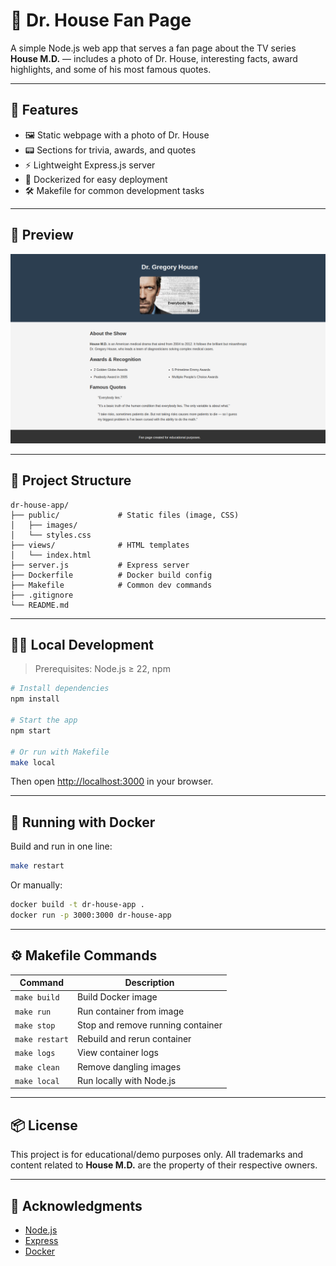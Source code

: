 # 🧠 Dr. House Fan Page

A simple Node.js web app that serves a fan page about the TV series **House M.D.** — includes a photo of Dr. House, interesting facts, award highlights, and some of his most famous quotes.

---

## 🚀 Features

* 🖼️ Static webpage with a photo of Dr. House
* 📟 Sections for trivia, awards, and quotes
* ⚡ Lightweight Express.js server
* 🐳 Dockerized for easy deployment
* 🛠️ Makefile for common development tasks

---

## 📸 Preview

![App Homepage](public/images/homepage.png)

---

## 📁 Project Structure

```
dr-house-app/
├── public/             # Static files (image, CSS)
│   ├── images/
│   └── styles.css
├── views/              # HTML templates
│   └── index.html
├── server.js           # Express server
├── Dockerfile          # Docker build config
├── Makefile            # Common dev commands
├── .gitignore
└── README.md
```

---

## 🧑‍💻 Local Development

> Prerequisites: Node.js ≥ 22, npm

```bash
# Install dependencies
npm install

# Start the app
npm start

# Or run with Makefile
make local
```

Then open [http://localhost:3000](http://localhost:3000) in your browser.

---

## 🐳 Running with Docker

Build and run in one line:

```bash
make restart
```

Or manually:

```bash
docker build -t dr-house-app .
docker run -p 3000:3000 dr-house-app
```

---

## ⚙️ Makefile Commands

| Command        | Description                       |
| -------------- | --------------------------------- |
| `make build`   | Build Docker image                |
| `make run`     | Run container from image          |
| `make stop`    | Stop and remove running container |
| `make restart` | Rebuild and rerun container       |
| `make logs`    | View container logs               |
| `make clean`   | Remove dangling images            |
| `make local`   | Run locally with Node.js          |

---

## 📦 License

This project is for educational/demo purposes only. All trademarks and content related to **House M.D.** are the property of their respective owners.

---

## 🙌 Acknowledgments

* [Node.js](https://nodejs.org/)
* [Express](https://expressjs.com/)
* [Docker](https://www.docker.com/)
